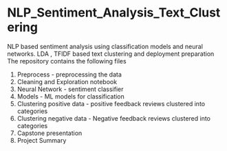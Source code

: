 # NLP_Sentiment_Analysis_Text_Clustering
NLP based sentiment analysis using classification models and neural networks. LDA , TFIDF based text clustering and deployment preparation
The repository contains the following files
1. Preprocess - preprocessing the data
2. Cleaning and Exploration notebook
3. Neural Network - sentiment classifier
4. Models - ML models for classification
5. Clustering positive data - positive feedback reviews clustered into categories
6. Clustering negative data - Negative feedback reviews clustered into categories
7. Capstone presentation
8. Project Summary
